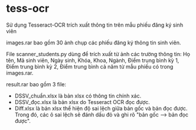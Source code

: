 # tess-ocr
Sử dụng Tesseract-OCR trích xuất thông tin trên mẫu phiếu đăng ký sinh viên

images.rar bao gồm 30 ảnh chụp các phiếu đăng ký thông tin sinh viên.

File scanner_students.py dùng để trích xuất từ ảnh các trường thông tin: Họ tên, Mã sinh viên, Ngày sinh, Khóa, Khoa, Ngành, Điểm trung bình kỳ 1, Điểm trung bình kỳ 2, Điểm trung bình cả năm từ mẫu phiếu có trong images.rar.

result.rar bao gồm 3 file: 
- DSSV_chuẩn.xlsx là bản xlsx có thông tin chính xác.
- DSSV_đọc.xlsx là bản xlsx do Tesseract OCR đọc được.
- Diff.xlsx là bản xlsx thể hiện độ sai lệch giữa bản gốc và bản đọc được. Trong đó, các ô sai lệch sẽ đánh dấu đỏ và ghi rõ "bản gốc --> bản đọc được".

